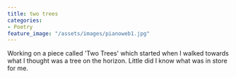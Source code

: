 ```yaml
---
title: two trees
categories:
- Poetry
feature_image: "/assets/images/pianoweb1.jpg"
---
```


Working on a piece called 'Two Trees' which started when I walked towards what I thought was a tree on the horizon. Little did I know what was in store for me.

